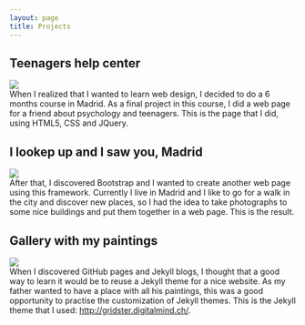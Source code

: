 ```yaml
---
layout: page
title: Projects
---
```


<h2>Teenagers help center</h2>
<div class="project-preview">
  <a href="http://www.centro-ayuda-adolescentes.es" alt="Teenagers help center">
    <img src="{{ site.baseurl }}/images/teenagers-help-center.jpg" />
  </a>
  <div class="explanation">
    When I realized that I wanted to learn web design, I decided to do a 6 months course in Madrid. As a final project in this course, I did a web page for a friend about psychology and teenagers. This is the page that I did, using HTML5, CSS and JQuery.
  </div>
</div>

<h2>I lookep up and I saw you, Madrid</h2>
<div class="project-preview">
  <a href="http://cristinafsanz.github.io/alcelavistaytevimadrid" alt="I lookep up and I saw you, Madrid">
    <img src="{{ site.baseurl }}/images/look-up-and-show-you-madrid.jpg" />
  </a>
  <div class="explanation">
    After that, I discovered Bootstrap and I wanted to create another web page using this framework. Currently I live in Madrid and I like to go for a walk in the city and discover new places, so I had the idea to take photographs to some nice buildings and put them together in a web page. This is the result.
  </div>
</div>

<h2>Gallery with my paintings</h2>
<div class="project-preview">
  <a href="http://cristinafsanz.github.io/paintings" alt="Gallery with my paintings">
    <img src="{{ site.baseurl }}/images/paintings.jpg" />
  </a>
  <div class="explanation">
    When I discovered GitHub pages and Jekyll blogs, I thought that a good way to learn it would be to reuse a Jekyll theme for a nice website. As my father wanted to have a place with all his paintings, this was a good opportunity to practise the customization of Jekyll themes. This is the Jekyll theme that I used:
<a href="http://gridster.digitalmind.ch/">http://gridster.digitalmind.ch/</a>.
  </div>
</div>
